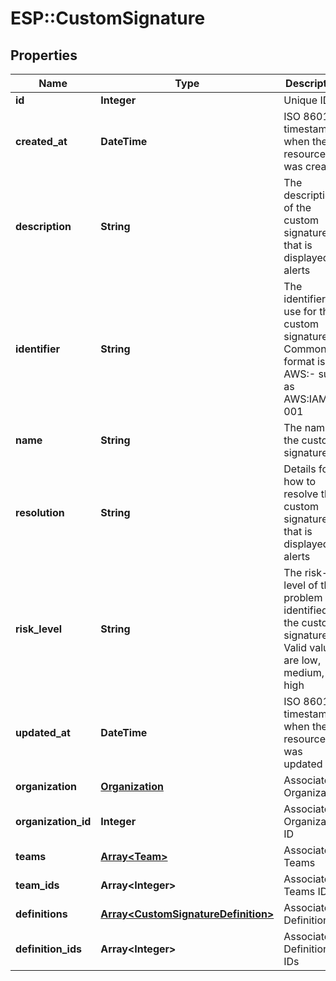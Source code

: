 # ESP::CustomSignature

## Properties
Name | Type | Description | Notes
------------ | ------------- | ------------- | -------------
**id** | **Integer** | Unique ID | [optional] 
**created_at** | **DateTime** | ISO 8601 timestamp when the resource was created | [optional] 
**description** | **String** | The description of the custom signature that is displayed on alerts | [optional] 
**identifier** | **String** | The identifier to use for the custom signature. Common format is AWS:- such as AWS:IAM-001 | [optional] 
**name** | **String** | The name of the custom signature | [optional] 
**resolution** | **String** | Details for how to resolve this custom signature that is displayed on alerts | [optional] 
**risk_level** | **String** | The risk-level of the problem identified by the custom signature. Valid values are low, medium, high | [optional] 
**updated_at** | **DateTime** | ISO 8601 timestamp when the resource was updated | [optional] 
**organization** | [**Organization**](Organization.md) | Associated Organization | [optional] 
**organization_id** | **Integer** | Associated Organization ID | [optional] 
**teams** | [**Array&lt;Team&gt;**](Team.md) | Associated Teams | [optional] 
**team_ids** | **Array&lt;Integer&gt;** | Associated Teams IDs | [optional] 
**definitions** | [**Array&lt;CustomSignatureDefinition&gt;**](CustomSignatureDefinition.md) | Associated Definitions | [optional] 
**definition_ids** | **Array&lt;Integer&gt;** | Associated Definitions IDs | [optional] 


